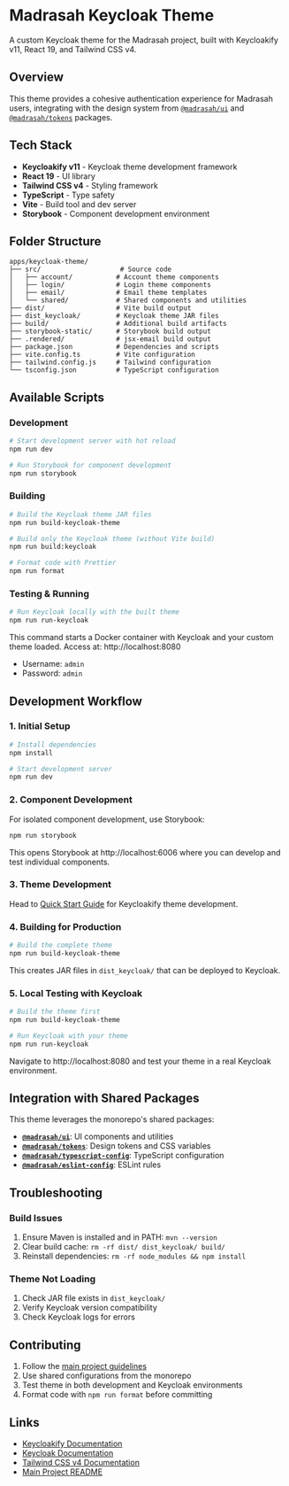 # Madrasah Keycloak Theme

A custom Keycloak theme for the Madrasah project, built with Keycloakify v11, React 19, and Tailwind CSS v4.

## Overview

This theme provides a cohesive authentication experience for Madrasah users, integrating with the design system from [`@madrasah/ui`](../../shared/ui) and [`@madrasah/tokens`](../../shared/tokens) packages.

## Tech Stack

-   **Keycloakify v11** - Keycloak theme development framework
-   **React 19** - UI library
-   **Tailwind CSS v4** - Styling framework
-   **TypeScript** - Type safety
-   **Vite** - Build tool and dev server
-   **Storybook** - Component development environment

## Folder Structure

```
apps/keycloak-theme/
├── src/                    # Source code
│   ├── account/           # Account theme components
│   ├── login/             # Login theme components
│   ├── email/             # Email theme templates
│   └── shared/            # Shared components and utilities
├── dist/                  # Vite build output
├── dist_keycloak/         # Keycloak theme JAR files
├── build/                 # Additional build artifacts
├── storybook-static/      # Storybook build output
├── .rendered/             # jsx-email build output
├── package.json           # Dependencies and scripts
├── vite.config.ts         # Vite configuration
├── tailwind.config.js     # Tailwind configuration
└── tsconfig.json          # TypeScript configuration
```

## Available Scripts

### Development

```bash
# Start development server with hot reload
npm run dev

# Run Storybook for component development
npm run storybook
```

### Building

```bash
# Build the Keycloak theme JAR files
npm run build-keycloak-theme

# Build only the Keycloak theme (without Vite build)
npm run build:keycloak

# Format code with Prettier
npm run format
```

### Testing & Running

```bash
# Run Keycloak locally with the built theme
npm run run-keycloak
```

This command starts a Docker container with Keycloak and your custom theme loaded.
Access at: http://localhost:8080

-   Username: `admin`
-   Password: `admin`

## Development Workflow

### 1. Initial Setup

```bash
# Install dependencies
npm install

# Start development server
npm run dev
```

### 2. Component Development

For isolated component development, use Storybook:

```bash
npm run storybook
```

This opens Storybook at http://localhost:6006 where you can develop and test individual components.

### 3. Theme Development

Head to [Quick Start Guide](https://docs.keycloakify.dev/) for Keycloakify theme development.

### 4. Building for Production

```bash
# Build the complete theme
npm run build-keycloak-theme
```

This creates JAR files in `dist_keycloak/` that can be deployed to Keycloak.

### 5. Local Testing with Keycloak

```bash
# Build the theme first
npm run build-keycloak-theme

# Run Keycloak with your theme
npm run run-keycloak
```

Navigate to http://localhost:8080 and test your theme in a real Keycloak environment.

## Integration with Shared Packages

This theme leverages the monorepo's shared packages:

-   **[`@madrasah/ui`](../../shared/ui)**: UI components and utilities
-   **[`@madrasah/tokens`](../../shared/tokens)**: Design tokens and CSS variables
-   **[`@madrasah/typescript-config`](../../shared/typescript-config)**: TypeScript configuration
-   **[`@madrasah/eslint-config`](../../shared/eslint-config)**: ESLint rules

## Troubleshooting

### Build Issues

1. Ensure Maven is installed and in PATH: `mvn --version`
2. Clear build cache: `rm -rf dist/ dist_keycloak/ build/`
3. Reinstall dependencies: `rm -rf node_modules && npm install`

### Theme Not Loading

1. Check JAR file exists in `dist_keycloak/`
2. Verify Keycloak version compatibility
3. Check Keycloak logs for errors

## Contributing

1. Follow the [main project guidelines](../../README.md)
2. Use shared configurations from the monorepo
3. Test theme in both development and Keycloak environments
4. Format code with `npm run format` before committing

## Links

-   [Keycloakify Documentation](https://docs.keycloakify.dev/)
-   [Keycloak Documentation](https://www.keycloak.org/documentation)
-   [Tailwind CSS v4 Documentation](https://tailwindcss.com/docs)
-   [Main Project README](../../README.md)
